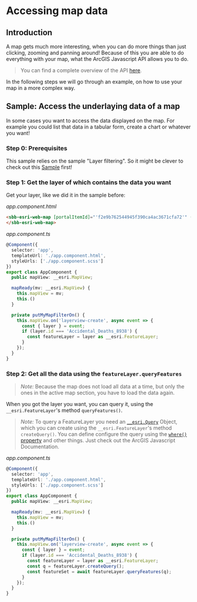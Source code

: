 # Accessing map data

## Introduction

A map gets much more interesting, when you can do more things than just clicking, zooming and panning around!
Because of this you are able to do everything with your map, what the ArcGIS Javascript API allows you to do.

> You can find a complete overview of the API [here](https://developers.arcgis.com/javascript/latest/api-reference/).

In the following steps we will go through an example, on how to use your map in a more complex way.

## Sample: Access the underlaying data of a map

In some cases you want to access the data displayed on the map. For example you could list that data in a tabular form, create a chart or whatever you want!

### Step 0: Prerequisites

This sample relies on the sample "Layer filtering". So it might be clever to check out this [Sample](/maps/advanced/layer-filtering) first!

### Step 1: Get the layer of which contains the data you want

Get your layer, like we did it in the sample before:

_app.component.html_

```html
<sbb-esri-web-map [portalItemId]="'f2e9b762544945f390ca4ac3671cfa72'" (mapReady)="mapReady($event)">
</sbb-esri-web-map>
```

_app.component.ts_

```ts
@Component({
  selector: 'app',
  templateUrl: './app.component.html',
  styleUrls: ['./app.component.scss']
})
export class AppComponent {
  public mapView: __esri.MapView;

  mapReady(mv: __esri.MapView) {
    this.mapView = mv;
    this.()
  }

  private putMyMapFilterOn() {
    this.mapView.on('layerview-create', async event => {
      const { layer } = event;
      if (layer.id === 'Accidental_Deaths_8938') {
        const featureLayer = layer as __esri.FeatureLayer;
      }
    });
  }
}
```

### Step 2: Get all the data using the `featureLayer.queryFeatures`

> _Note:_ Because the map does not load all data at a time, but only the ones in the active map section, you have to load the data again.

When you got the layer you want, you can query it, using the `__esri.FeatureLayer`'s method `queryFeatures()`.

> _Note:_ To query a FeatureLayer you need an [`__esri.Query`](https://developers.arcgis.com/javascript/latest/api-reference/esri-tasks-support-Query.html) Object, which you can create using the `__esri.FeatureLayer`'s method `createQuery()`.
> You can define configure the query using the [`where()` property](https://developers.arcgis.com/javascript/latest/api-reference/esri-tasks-support-Query.html#where) and other things. Just check out the ArcGIS Javascript Documentation.

_app.component.ts_

```ts
@Component({
  selector: 'app',
  templateUrl: './app.component.html',
  styleUrls: ['./app.component.scss']
})
export class AppComponent {
  public mapView: __esri.MapView;

  mapReady(mv: __esri.MapView) {
    this.mapView = mv;
    this.()
  }

  private putMyMapFilterOn() {
    this.mapView.on('layerview-create', async event => {
      const { layer } = event;
      if (layer.id === 'Accidental_Deaths_8938') {
        const featureLayer = layer as __esri.FeatureLayer;
        const q = featureLayer.createQuery();
        const featureSet = await featureLayer.queryFeatures(q);
      }
    });
  }
}
```
